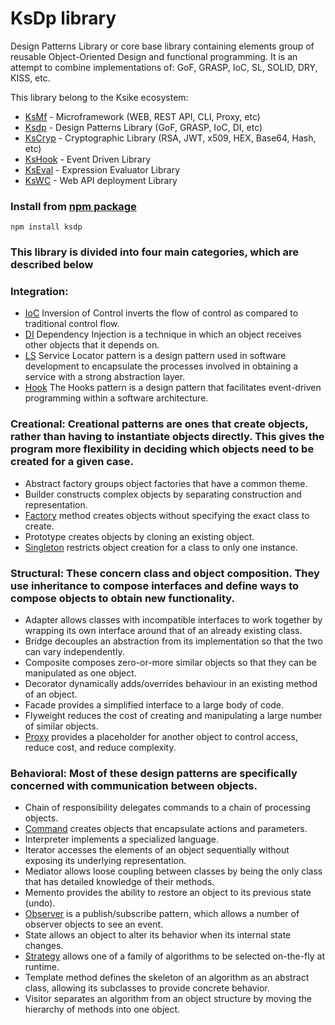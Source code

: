 # KsDp library 
Design Patterns Library or core base library containing elements group of reusable Object-Oriented Design and functional programming. It is an attempt to combine implementations of: GoF, GRASP, IoC, SL, SOLID, DRY, KISS, etc. 

This library belong to the Ksike ecosystem:
- [KsMf](https://www.npmjs.com/package/ksmf) - Microframework (WEB, REST API, CLI, Proxy, etc)
- [Ksdp](https://www.npmjs.com/package/ksdp) - Design Patterns Library (GoF, GRASP, IoC, DI, etc)
- [KsCryp](https://www.npmjs.com/package/kscryp) - Cryptographic Library (RSA, JWT, x509, HEX, Base64, Hash, etc) 
- [KsHook](https://www.npmjs.com/package/kshook) - Event Driven Library
- [KsEval](https://www.npmjs.com/package/kseval) - Expression Evaluator Library 
- [KsWC](https://www.npmjs.com/package/kswc) - Web API deployment Library


### Install from [npm package](https://www.npmjs.com/package/ksdp)
```
npm install ksdp
```

### This library is divided into four main categories, which are described below 

### **Integration:** 
* [IoC](doc/integration.ioc.md) Inversion of Control inverts the flow of control as compared to traditional control flow.
* [DI](doc/integration.di.md) Dependency Injection is a technique in which an object receives other objects that it depends on.
* [LS](doc/integration.ioc.md) Service Locator pattern is a design pattern used in software development to encapsulate the processes involved in obtaining a service with a strong abstraction layer.
* [Hook](doc/integration.hook.md) The Hooks pattern is a design pattern that facilitates event-driven programming within a software architecture.

### **Creational:** Creational patterns are ones that create objects, rather than having to instantiate objects directly. This gives the program more flexibility in deciding which objects need to be created for a given case.

* Abstract factory groups object factories that have a common theme.
* Builder constructs complex objects by separating construction and representation.
* [Factory](doc/creational.factory.md)  method creates objects without specifying the exact class to create.
* Prototype creates objects by cloning an existing object.
* [Singleton](doc/creational.singleton.md) restricts object creation for a class to only one instance.

### **Structural:** These concern class and object composition. They use inheritance to compose interfaces and define ways to compose objects to obtain new functionality.

* Adapter allows classes with incompatible interfaces to work together by wrapping its own interface around that of an already existing class.
* Bridge decouples an abstraction from its implementation so that the two can vary independently.
* Composite composes zero-or-more similar objects so that they can be manipulated as one object.
* Decorator dynamically adds/overrides behaviour in an existing method of an object.
* Facade provides a simplified interface to a large body of code.
* Flyweight reduces the cost of creating and manipulating a large number of similar objects.
* [Proxy](doc/structural.proxy.md) provides a placeholder for another object to control access, reduce cost, and reduce complexity.

### **Behavioral:** Most of these design patterns are specifically concerned with communication between objects.

* Chain of responsibility delegates commands to a chain of processing objects.
* [Command](doc/behavioral.command.md) creates objects that encapsulate actions and parameters.
* Interpreter implements a specialized language.
* Iterator accesses the elements of an object sequentially without exposing its underlying representation.
* Mediator allows loose coupling between classes by being the only class that has detailed knowledge of their methods.
* Memento provides the ability to restore an object to its previous state (undo).
* [Observer](doc/integration.hook.md) is a publish/subscribe pattern, which allows a number of observer objects to see an event.
* State allows an object to alter its behavior when its internal state changes.
* [Strategy](doc/behavioral.strategy.md) allows one of a family of algorithms to be selected on-the-fly at runtime.
* Template method defines the skeleton of an algorithm as an abstract class, allowing its subclasses to provide concrete behavior.
* Visitor separates an algorithm from an object structure by moving the hierarchy of methods into one object.


